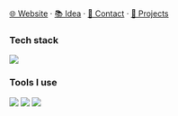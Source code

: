 <img src="https://capsule-render.vercel.app/api?type=waving&height=240&color=gradient&text=Hi,%20I%20am%20rand777&desc=Share%20ideas,%20make%20web%20apps,%20immersive%20over%20ROS2&fontAlignY=45&descAlignY=64" style="display:none;">

[🌐 Website](https://rand777.space) · [📚 Idea](https://rand777.pguide.studio) · [📇 Contact](mailto:rand777@pguide.studio) · [🔨 Projects](https://blog.rand777.space/more/projects/)


### Tech stack

<img src="https://skillicons.dev/icons?i=spring,ros,flask,django,flutter,rust,dart,cpp,cs,python,vue,astro,sass,windicss,ts,d3,threejs,nextjs,nodejs,nuxtjs,electron,elasticsearch,mysql,postgres,redis,nginx,kafka,fediverse,debian,kali">

### Tools I use

<img src="https://skillicons.dev/icons?i=vscode,pycharm,idea,webstorm,clion,webpack,vite,rollup,git,githubactions,aws,gcp,vercel,netlify,cmake,jenkins,pnpm,gitlab,bitbucket,latex,anaconda,au,pr,ps,ai,ae,blender,docker,kubernetes,grafana">

<picture>
  <img src="https://github-readme-stats.vercel.app/api?username=LyrLark&show_icons=true&hide_border=true&line_height=24&t=1" />
</picture>
<picture>
  <img src="https://github-readme-stats.vercel.app/api/top-langs/?username=LyrLark&layout=compact&hide_border=true&langs_count=8" />
</picture>


<!--
<picture>
  <source
    srcset="https://github-profile-trophy.vercel.app/?username=LyrLark&margin-w=8&margin-h=8&column=7&row=1&no-frame=true&theme=algolia"
    media="(prefers-color-scheme: dark)"
  />
  <img src="https://github-profile-trophy.vercel.app/?username=LyrLark&margin-w=8&margin-h=8&column=7&row=1&no-frame=true&theme=light" />
</picture>
-->
